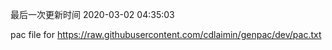 最后一次更新时间 2020-03-02 04:35:03
	
pac file for https://raw.githubusercontent.com/cdlaimin/genpac/dev/pac.txt

